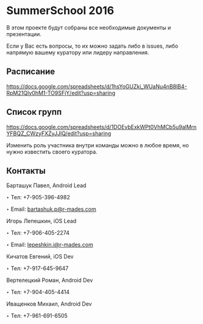 # SummerSchool 2016

В этом проекте будут собраны все необходимые документы и презентации.

Если у Вас есть вопросы, то их можно задать либо в issues, либо напрямую вашему куратору или лидеру направления.

## Расписание 

https://docs.google.com/spreadsheets/d/1hsYoGUZki_WUaNu4nB8lB4-RpM21QIy0hM1-TO9SFjY/edit?usp=sharing

## Список групп

https://docs.google.com/spreadsheets/d/1DOEvbExkWPt0VhMCb5u9alMrnYFBQZ_CWzyFXZyJJlQ/edit?usp=sharing

Изменить роль участника внутри команды можно в любое время, но нужно известить своего куратора.

## Контакты

Барташук Павел, Android Lead

‣ Тел: +7-905-396-4982

‣ Email: bartashuk.p@r-mades.com


Игорь Лепешкин, iOS Lead

‣ Тел: +7-906-405-2274

‣ Email: lepeshkin.i@r-mades.com


Кичатов Евгений, iOS Dev

‣ Тел: +7-917-645-9647


Вертелецкий Роман, Android Dev

‣ Тел: +7-904-405-4414


Иващенков Михаил, Android Dev

‣ Тел: +7-961-691-6505

